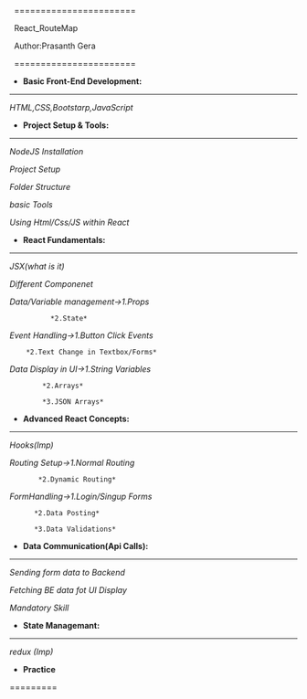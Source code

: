 &nbsp;                                                   =======================

&nbsp;                                                      React\_RouteMap

&nbsp;                                                    Author:Prasanth Gera

&nbsp;                                                   =======================



* **Basic Front-End Development:**

----------------------------

*HTML,CSS,Bootstarp,JavaScript*





* **Project Setup \& Tools:**

----------------------

*NodeJS Installation*

*Project Setup*

*Folder Structure*

*basic Tools*

*Using Html/Css/JS within React*





* **React Fundamentals:**

--------------------

*JSX(what is it)*

*Different Componenet*

*Data/Variable management->1.Props*

			  *2.State*

*Event Handling->1.Button Click Events*

		*2.Text Change in Textbox/Forms*

*Data Display in UI->1.String Variables*

		    *2.Arrays*

		    *3.JSON Arrays*





* **Advanced React Concepts:**

-------------------------

*Hooks(Imp)*

*Routing Setup->1.Normal Routing*

	       *2.Dynamic Routing*

*FormHandling->1.Login/Singup Forms*

	      *2.Data Posting*

	      *3.Data Validations*





* **Data Communication(Api Calls):**

-----------------------------

*Sending form data to Backend*

*Fetching BE data fot UI Display*

*Mandatory Skill*





* **State Managemant:**

----------------

*redux (Imp)*



* **Practice**

=========









